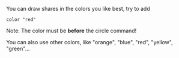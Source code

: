 You can draw shares in the colors you like best, try to add

`color "red"`

Note: The color must be **before** the circle command!

You can also use other colors, like "orange", "blue", "red", "yellow", "green"...